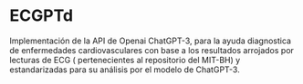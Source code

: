 # ECGPTd
Implementación de la API de Openai ChatGPT-3, para la ayuda diagnostica de enfermedades cardiovasculares con base a los resultados arrojados por lecturas de ECG ( pertenecientes al repositorio del MIT-BH) y estandarizadas para su análisis por el modelo de ChatGPT-3. 
